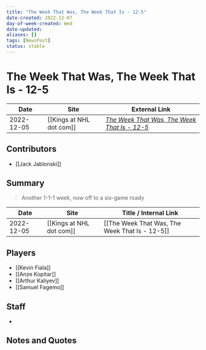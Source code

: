 ```yaml
---
title: "The Week That Was, The Week That Is - 12-5"
date-created: 2022-12-07
day-of-week-created: Wed
date-updated: 
aliases: []
tags: [NewsPost]
status: stable
---
```


# The Week That Was, The Week That Is - 12-5

| Date       | Site                 | External Link                                                                                                                       |
| ---------- | -------------------- | ----------------------------------------------------------------------------------------------------------------------------------- |
| 2022-12-05 | [[Kings at NHL dot com]] | [*The Week That Was, The Week That Is - 12-5*](https://www.nhl.com/kings/news/the-week-that-was-the-week-that-is---125/c-338426182) |

## Contributors
- [[Jack Jablonski]]

## Summary
> Another 1-1-1 week, now off to a six-game roady

| Date       | Site                 | Title / Internal Link                          |
| ---------- | -------------------- | ---------------------------------------------- |
| 2022-12-05 | [[Kings at NHL dot com]] | [[The Week That Was, The Week That Is - 12-5]] |

## Players
- [[Kevin Fiala]]
- [[Anze Kopitar]]
- [[Arthur Kaliyev]]
- [[Samuel Fagemo]]

## Staff
- 

## Notes and Quotes
> 

